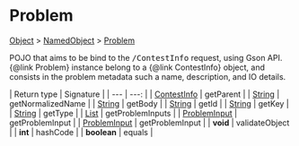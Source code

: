 
# Problem

[Object]() > [NamedObject](nullfr/faylixe/googlecodejam/client/common/NamedObject.md) > [Problem](nullfr/faylixe/googlecodejam/client/webservice/Problem.md)


<p>POJO that aims to be bind to the <tt>/ContestInfo</tt>
 request, using Gson API. {@link Problem} instance belong
 to a {@link ContestInfo} object, and consists in the problem
 metadata such a name, description, and IO details.</p>

| Return type | Signature |
| --- | ---: |
| [ContestInfo](nullfr/faylixe/googlecodejam/client/webservice/ContestInfo.md) | getParent |
| [String]() | getNormalizedName |
| [String]() | getBody |
| [String]() | getId |
| [String]() | getKey |
| [String]() | getType |
| [List]() | getProblemInputs |
| [ProblemInput](nullfr/faylixe/googlecodejam/client/webservice/ProblemInput.md) | getProblemInput |
| [ProblemInput](nullfr/faylixe/googlecodejam/client/webservice/ProblemInput.md) | getProblemInput |
| **void** | validateObject |
| **int** | hashCode |
| **boolean** | equals |
